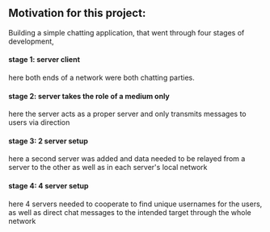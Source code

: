 ## Motivation for this project:
Building a simple chatting application, that went through four stages of development,

#### stage 1: server client
here both ends of a network were both chatting parties.

#### stage 2: server takes the role of a medium only
here the server acts as a proper server and only transmits messages to users via direction

#### stage 3: 2 server setup
here a second server was added and data needed to be relayed from a server to the other as well as in each server's local network

#### stage 4: 4 server setup
here 4 servers needed to cooperate to find unique usernames for the users, as well as direct chat messages to the intended target through the whole network
